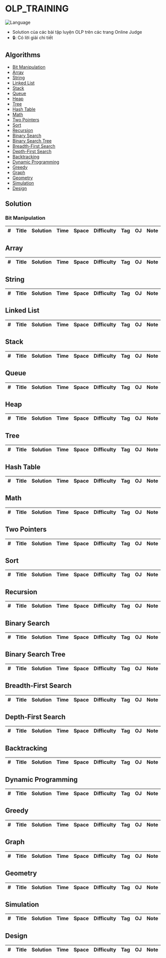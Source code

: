 # OLP_TRAINING

![Language](https://img.shields.io/badge/language-Python%20%2F%20C++-orange.svg)
* Solution của các bài tập luyện OLP trên các trang Online Judge
* 🔒: Có lời giải chi tiết

## Algorithms

* [Bit Manipulation](#bit-manipulation)
* [Array](#array)
* [String](#string)
* [Linked List](#linked-list)
* [Stack](#stack)
* [Queue](#queue)
* [Heap](#heap)
* [Tree](#tree)
* [Hash Table](#hash-table)
* [Math](#math)
* [Two Pointers](#two-pointers)
* [Sort](#sort)
* [Recursion](#recursion)
* [Binary Search](#binary-search)
* [Binary Search Tree](#binary-search-tree)
* [Breadth-First Search](#breadth-first-search)
* [Depth-First Search](#depth-first-search)
* [Backtracking](#backtracking)
* [Dynamic Programming](#dynamic-programming)
* [Greedy](#greedy)
* [Graph](#graph)
* [Geometry](#geometry)
* [Simulation](#simulation)
* [Design](#design)

## Solution

### Bit Manipulation
| # | Title | Solution | Time | Space | Difficulty | Tag |  OJ | Note |
|---| ----- | -------- | ---- | ----- | ---------- | --- | ---- | ---- |

## Array
| # | Title | Solution | Time | Space | Difficulty | Tag |  OJ | Note |
|---| ----- | -------- | ---- | ----- | ---------- | --- | ---- | ---- |

## String
| # | Title | Solution | Time | Space | Difficulty | Tag |  OJ | Note |
|---| ----- | -------- | ---- | ----- | ---------- | --- | ---- | ---- |

## Linked List
| # | Title | Solution | Time | Space | Difficulty | Tag |  OJ | Note |
|---| ----- | -------- | ---- | ----- | ---------- | --- | ---- | ---- |

## Stack
| # | Title | Solution | Time | Space | Difficulty | Tag |  OJ | Note |
|---| ----- | -------- | ---- | ----- | ---------- | --- | ---- | ---- |

## Queue
| # | Title | Solution | Time | Space | Difficulty | Tag |  OJ | Note |
|---| ----- | -------- | ---- | ----- | ---------- | --- | ---- | ---- |

## Heap
| # | Title | Solution | Time | Space | Difficulty | Tag |  OJ | Note |
|---| ----- | -------- | ---- | ----- | ---------- | --- | ---- | ---- |

## Tree
| # | Title | Solution | Time | Space | Difficulty | Tag |  OJ | Note |
|---| ----- | -------- | ---- | ----- | ---------- | --- | ---- | ---- |

## Hash Table
| # | Title | Solution | Time | Space | Difficulty | Tag |  OJ | Note |
|---| ----- | -------- | ---- | ----- | ---------- | --- | ---- | ---- |

## Math
| # | Title | Solution | Time | Space | Difficulty | Tag |  OJ | Note |
|---| ----- | -------- | ---- | ----- | ---------- | --- | ---- | ---- |

## Two Pointers
| # | Title | Solution | Time | Space | Difficulty | Tag |  OJ | Note |
|---| ----- | -------- | ---- | ----- | ---------- | --- | ---- | ---- |

## Sort
| # | Title | Solution | Time | Space | Difficulty | Tag |  OJ | Note |
|---| ----- | -------- | ---- | ----- | ---------- | --- | ---- | ---- |

## Recursion
| # | Title | Solution | Time | Space | Difficulty | Tag |  OJ | Note |
|---| ----- | -------- | ---- | ----- | ---------- | --- | ---- | ---- |

## Binary Search
| # | Title | Solution | Time | Space | Difficulty | Tag |  OJ | Note |
|---| ----- | -------- | ---- | ----- | ---------- | --- | ---- | ---- |

## Binary Search Tree
| # | Title | Solution | Time | Space | Difficulty | Tag |  OJ | Note |
|---| ----- | -------- | ---- | ----- | ---------- | --- | ---- | ---- |

## Breadth-First Search
| # | Title | Solution | Time | Space | Difficulty | Tag |  OJ | Note |
|---| ----- | -------- | ---- | ----- | ---------- | --- | ---- | ---- |

## Depth-First Search
| # | Title | Solution | Time | Space | Difficulty | Tag |  OJ | Note |
|---| ----- | -------- | ---- | ----- | ---------- | --- | ---- | ---- |

## Backtracking
| # | Title | Solution | Time | Space | Difficulty | Tag |  OJ | Note |
|---| ----- | -------- | ---- | ----- | ---------- | --- | ---- | ---- |

## Dynamic Programming
| # | Title | Solution | Time | Space | Difficulty | Tag |  OJ | Note |
|---| ----- | -------- | ---- | ----- | ---------- | --- | ---- | ---- |

## Greedy
| # | Title | Solution | Time | Space | Difficulty | Tag |  OJ | Note |
|---| ----- | -------- | ---- | ----- | ---------- | --- | ---- | ---- |

## Graph
| # | Title | Solution | Time | Space | Difficulty | Tag |  OJ | Note |
|---| ----- | -------- | ---- | ----- | ---------- | --- | ---- | ---- |

## Geometry
| # | Title | Solution | Time | Space | Difficulty | Tag |  OJ | Note |
|---| ----- | -------- | ---- | ----- | ---------- | --- | ---- | ---- |

## Simulation
| # | Title | Solution | Time | Space | Difficulty | Tag |  OJ | Note |
|---| ----- | -------- | ---- | ----- | ---------- | --- | ---- | ---- |

## Design
| # | Title | Solution | Time | Space | Difficulty | Tag |  OJ | Note |
|---| ----- | -------- | ---- | ----- | ---------- | --- | ---- | ---- |
